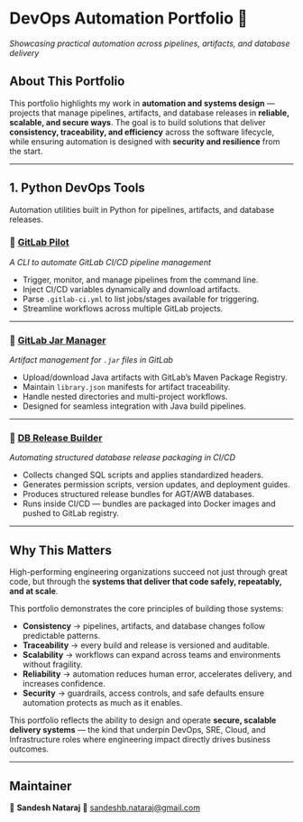# **DevOps Automation Portfolio 🚀**

*Showcasing practical automation across pipelines, artifacts, and database delivery*

## **About This Portfolio**

This portfolio highlights my work in **automation and systems design** — projects that manage pipelines, artifacts, and database releases in **reliable, scalable, and secure ways**. The goal is to build solutions that deliver **consistency, traceability, and efficiency** across the software lifecycle, while ensuring automation is designed with **security and resilience** from the start.

---

## **1. Python DevOps Tools**

Automation utilities built in Python for pipelines, artifacts, and database releases.

### 🔹 [GitLab Pilot](https://github.com/sandeshbnataraj/gitlab_pilot)

*A CLI to automate GitLab CI/CD pipeline management*

* Trigger, monitor, and manage pipelines from the command line.
* Inject CI/CD variables dynamically and download artifacts.
* Parse `.gitlab-ci.yml` to list jobs/stages available for triggering.
* Streamline workflows across multiple GitLab projects.

---

### 🔹 [GitLab Jar Manager](https://github.com/sandeshbnataraj/gitlab_jar_manager)

*Artifact management for `.jar` files in GitLab*

* Upload/download Java artifacts with GitLab’s Maven Package Registry.
* Maintain `library.json` manifests for artifact traceability.
* Handle nested directories and multi-project workflows.
* Designed for seamless integration with Java build pipelines.

---

### 🔹 [DB Release Builder](https://github.com/sandeshbnataraj/db_release_builder)

*Automating structured database release packaging in CI/CD*

* Collects changed SQL scripts and applies standardized headers.
* Generates permission scripts, version updates, and deployment guides.
* Produces structured release bundles for AGT/AWB databases.
* Runs inside CI/CD — bundles are packaged into Docker images and pushed to GitLab registry.

---

## **Why This Matters**

High-performing engineering organizations succeed not just through great code, but through the **systems that deliver that code safely, repeatably, and at scale**.

This portfolio demonstrates the core principles of building those systems:

* **Consistency** → pipelines, artifacts, and database changes follow predictable patterns.
* **Traceability** → every build and release is versioned and auditable.
* **Scalability** → workflows can expand across teams and environments without fragility.
* **Reliability** → automation reduces human error, accelerates delivery, and increases confidence.
* **Security** → guardrails, access controls, and safe defaults ensure automation protects as much as it enables.

This portfolio reflects the ability to design and operate **secure, scalable delivery systems** — the kind that underpin DevOps, SRE, Cloud, and Infrastructure roles where engineering impact directly drives business outcomes.

---

## **Maintainer**

👤 **Sandesh Nataraj**
📧 [sandeshb.nataraj@gmail.com](mailto:sandeshb.nataraj@gmail.com)


